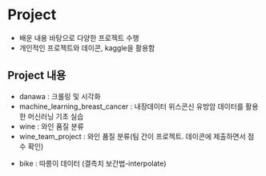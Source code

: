 # Project



* 배운 내용 바탕으로 다양한 프로젝트 수행
* 개인적인 프로젝트와 데이콘, kaggle을 활용함



## Project 내용
* danawa : 크롤링 및 시각화
* machine_learning_breast_cancer : 내장데이터 위스콘신 유방암 데이터를 활용한 머신러닝 기초 실습
* wine : 와인 품질 분류 
* wine_team_project : 와인 품질 분류(팀 간이 프로젝트. 데이콘에 제출하면서 점수 확인)

- bike : 따릉이 데이터 (결측치 보간법-interpolate)
